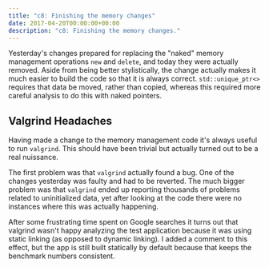 ```yaml
---
title: "c8: Finishing the memory changes"
date: 2017-04-20T00:00:00+00:00
description: "c8: Finishing the memory changes."
---
```

Yesterday's changes prepared for replacing the "naked" memory management operations `new` and `delete`, and today
they were actually removed.  Aside from being better stylistically, the change actually makes it much easier to
build the code so that it is always correct.  `std::unique_ptr<>` requires that data be moved, rather than copied,
whereas this required more careful analysis to do this with naked pointers.

## Valgrind Headaches ##

Having made a change to the memory management code it's always useful to run `valgrind`.  This should have been
trivial but actually turned out to be a real nuissance.

The first problem was that `valgrind` actually found a bug.  One of the changes yesterday was faulty and had to
be reverted.  The much bigger problem was that `valgrind` ended up reporting thousands of problems related to
uninitialized data, yet after looking at the code there were no instances where this was actually happening.

After some frustrating time spent on Google searches it turns out that valgrind wasn't happy analyzing the test
application because it was using static linking (as opposed to dynamic linking).  I added a comment to this
effect, but the app is still built statically by default because that keeps the benchmark numbers consistent.

